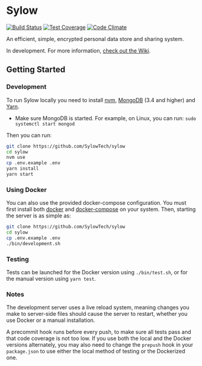 # Sylow
[![Build Status](https://travis-ci.org/SylowTech/sylow.svg?branch=master)](https://travis-ci.org/SylowTech/sylow)
[![Test Coverage](https://codeclimate.com/github/SylowTech/sylow/badges/coverage.svg)](https://codeclimate.com/github/SylowTech/sylow/coverage)
[![Code Climate](https://codeclimate.com/github/SylowTech/sylow/badges/gpa.svg)](https://codeclimate.com/github/SylowTech/sylow)

An efficient, simple, encrypted personal data store and sharing system.

In development. For more information, [check out the Wiki](https://github.com/SylowTech/sylow/wiki).

## Getting Started

### Development

To run Sylow locally you need to install [nvm](https://github.com/creationix/nvm), [MongoDB](https://www.mongodb.com/) (3.4 and higher) and [Yarn](https://yarnpkg.com/en/docs/install).
* Make sure MongoDB is started. For example, on Linux, you can run: ```sudo systemctl start mongod```

Then you can run:

```bash
git clone https://github.com/SylowTech/sylow
cd sylow
nvm use
cp .env.example .env
yarn install
yarn start
```

### Using Docker

You can also use the provided docker-compose configuration. You must first install both [docker](https://docs.docker.com/engine/installation/) and [docker-compose](https://docs.docker.com/compose/install/) on your system. Then, starting the server is as simple as:

```bash
git clone https://github.com/SylowTech/sylow
cd sylow
cp .env.example .env
./bin/development.sh
```

### Testing

Tests can be launched for the Docker version using `./bin/test.sh`, or for the manual version using `yarn test`.

### Notes

The development server uses a live reload system, meaning changes you make to server-side files should cause the server to restart, whether you use Docker or a manual installation.

A precommit hook runs before every push, to make sure all tests pass and that code coverage is not too low. If you use both the local and the Docker versions alternately, you may also need to change the `prepush` hook in your `package.json` to use either the local method of testing or the Dockerized one.
